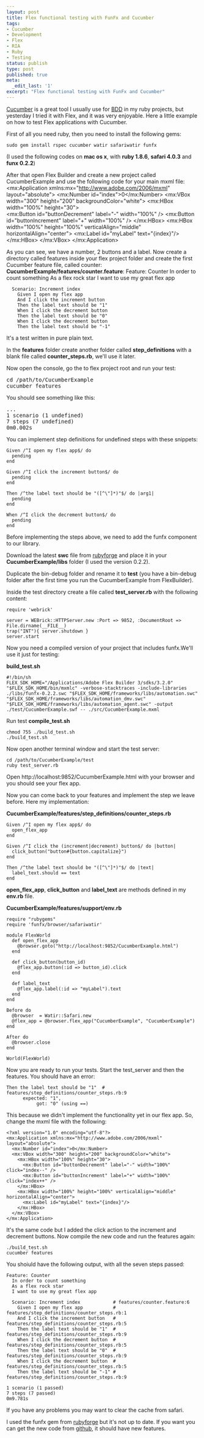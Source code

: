 ```yaml
---
layout: post
title: Flex functional testing with FunFx and Cucumber
tags:
- Cucumber
- Development
- Flex
- RIA
- Ruby
- Testing
status: publish
type: post
published: true
meta:
  _edit_last: '1'
excerpt: "Flex functional testing with FunFx and Cucumber"
---
```

[Cucumber](http://cukes.info/ "Cucumber") is a great tool I usually use for [BDD](http://en.wikipedia.org/wiki/Behavior_driven_development "Behavior Driven Development") in my ruby projects, but yesterday I tried it with Flex, and it was very enjoyable. Here a little example on how to test Flex applications with Cucumber.

First of all you need ruby, then you need to install the following gems:

    sudo gem install rspec cucumber watir safariwatir funfx

(I used the following codes on <strong>mac os x</strong>, with <strong>ruby 1.8.6</strong>, <strong>safari 4.0.3</strong> and <strong>funx 0.2.2</strong>)

After that open Flex Builder and create a new project called CucumberExample and use the following code for your main mxml file:
    <?xml version="1.0" encoding="utf-8"?>
    <mx:Application xmlns:mx="http://www.adobe.com/2006/mxml" layout="absolute">
      <mx:Number id="index">0</mx:Number>
      <mx:VBox width="300" height="200" backgroundColor="white">
        <mx:HBox width="100%" height="30">			
          <mx:Button id="buttonDecrement" label="-" width="100%" />
          <mx:Button id="buttonIncrement" label="+" width="100%" />
        </mx:HBox>
        <mx:HBox width="100%" height="100%" verticalAlign="middle" horizontalAlign="center">
          <mx:Label id="myLabel" text="{index}"/>			
        </mx:HBox>
      </mx:VBox>
    </mx:Application>

As you can see, we have a number, 2 buttons and a label. Now create a directory called features inside your flex project folder and create the first Cucumber feature file, called counter:
<strong>CucumberExample/features/counter.feature</strong>:
    Feature: Counter
      In order to count something
      As a flex rock star
      I want to use my great flex app
    
      Scenario: Increment index
        Given I open my flex app
        And I click the increment button
        Then the label text should be "1"
        When I click the decrement button
        Then the label text should be "0"
        When I click the decrement button
        Then the label text should be "-1"

<p>It's a test written in pure plain text.</p>
<p>In the <strong>features</strong> folder create another folder called <strong>step_definitions</strong> with a blank file called <strong>counter_steps.rb</strong>, we'll use it later.</p>
<p>Now open the console, go the to flex project root and run your test:</p>
<pre lang="bash">
cd /path/to/CucumberExample
cucumber features
</pre>
<p>You should see something like this:</p>
<pre lang="bash">
...
1 scenario (1 undefined)
7 steps (7 undefined)
0m0.002s
</pre>
You can implement step definitions for undefined steps with these snippets:

    Given /^I open my flex app$/ do
      pending
    end
    
    Given /^I click the increment button$/ do
      pending
    end
    
    Then /^the label text should be "([^\"]*)"$/ do |arg1|
      pending
    end
    
    When /^I click the decrement button$/ do
      pending
    end

<p>Before implementing the steps above, we need to add the funfx component to our library.</p>
<p>Download the latest <strong>swc</strong> file from <a href="http://rubyforge.org/frs/?group_id=3898&release_id=16452">rubyforge</a> and place it in your <strong>CucumberExample/libs</strong> folder (I used the version 0.2.2).</p>
<p>Duplicate the bin-debug folder and rename it to <strong>test</strong> (you have a bin-debug folder after the first time you run the CucumberExample from FlexBuilder).</p>
<p>Inside the test directory create a file called <strong>test_server.rb</strong> with the following content:</p>

    require 'webrick'
    
    server = WEBrick::HTTPServer.new :Port => 9852, :DocumentRoot => File.dirname(__FILE__)
    trap("INT"){ server.shutdown }
    server.start

<p>Now you need a compiled version of your project that includes funfx.We'll use it just for testing:</p>
<strong>build_test.sh</strong>

    #!/bin/sh
    FLEX_SDK_HOME="/Applications/Adobe Flex Builder 3/sdks/3.2.0"
    "$FLEX_SDK_HOME/bin/mxmlc" -verbose-stacktraces -include-libraries ./libs/funfx-0.2.2.swc "$FLEX_SDK_HOME/frameworks/libs/automation.swc" "$FLEX_SDK_HOME/frameworks/libs/automation_dmv.swc"  "$FLEX_SDK_HOME/frameworks/libs/automation_agent.swc" -output ./test/CucumberExample.swf -- ./src/CucumberExample.mxml

<p>Run test <strong>compile_test.sh</strong></p>

    chmod 755 ./build_test.sh
    ./build_test.sh

<p>Now open another terminal window and start the test server:</p>

    cd /path/to/CucumberExample/test
    ruby test_server.rb

<p>Open http://localhost:9852/CucumberExample.html with your browser and you should see your flex app.</p>
<p>Now you can come back to your features and implement the step we leave before. Here my implementation:</p>
<p><strong>CucumberExample/features/step_definitions/counter_steps.rb</strong></p>

    Given /^I open my flex app$/ do
      open_flex_app
    end
    
    Given /^I click the (increment|decrement) button$/ do |button|  
      click_button("button#{button.capitalize}")  
    end
    
    Then /^the label text should be "([^\"]*)"$/ do |text|
      label_text.should == text  
    end

<p><strong>open_flex_app</strong>, <strong>click_button</strong> and <strong>label_text</strong> are methods  defined in my <strong>env.rb</strong> file.</p>
<p><strong>CucumberExample/features/support/env.rb</strong></p>

    require "rubygems"
    require 'funfx/browser/safariwatir'
    
    module FlexWorld
      def open_flex_app
        @browser.goto("http://localhost:9852/CucumberExample.html")
      end
      
      def click_button(button_id)
        @flex_app.button(:id => button_id).click
      end
      
      def label_text
        @flex_app.label(:id => "myLabel").text
      end
    end
    
    Before do
      @browser  = Watir::Safari.new
      @flex_app = @browser.flex_app("CucumberExample", "CucumberExample")  
    end
    
    After do
      @browser.close
    end
    
    World(FlexWorld)

<p>Now you are ready to run your tests.  Start the test_server and then the features. You should have  an error:</p>

    Then the label text should be "1"  # features/step_definitions/counter_steps.rb:9
          expected: "1",
               got: "0" (using ==)

<p>This because we didn't implement the functionality yet in our flex app. So, change the mxml file with the following:</p>

    <?xml version="1.0" encoding="utf-8"?>
    <mx:Application xmlns:mx="http://www.adobe.com/2006/mxml" layout="absolute">
      <mx:Number id="index">0</mx:Number>
      <mx:VBox width="300" height="200" backgroundColor="white">
        <mx:HBox width="100%" height="30">			
          <mx:Button id="buttonDecrement" label="-" width="100%" click="index--" />
          <mx:Button id="buttonIncrement" label="+" width="100%" click="index++" />
        </mx:HBox>
        <mx:HBox width="100%" height="100%" verticalAlign="middle" horizontalAlign="center">
          <mx:Label id="myLabel" text="{index}"/>			
        </mx:HBox>
      </mx:VBox>
    </mx:Application>

<p>It's the same code but I added the click action to the increment and decrement buttons. Now compile the new code and run the features again:</p>

    ./build_test.sh
    cucumber features

<p>You shoiuld have the following output, with all the seven steps passed:</p>

    Feature: Counter
      In order to count something
      As a flex rock star
      I want to use my great flex app
    
      Scenario: Increment index            # features/counter.feature:6
        Given I open my flex app           # features/step_definitions/counter_steps.rb:1
        And I click the increment button   # features/step_definitions/counter_steps.rb:5
        Then the label text should be "1"  # features/step_definitions/counter_steps.rb:9
        When I click the decrement button  # features/step_definitions/counter_steps.rb:5
        Then the label text should be "0"  # features/step_definitions/counter_steps.rb:9
        When I click the decrement button  # features/step_definitions/counter_steps.rb:5
        Then the label text should be "-1" # features/step_definitions/counter_steps.rb:9
    
    1 scenario (1 passed)
    7 steps (7 passed)
    0m9.781s

<p>If you have any problems you may want to clear the cache from safari.</p> 
<p>I used the funfx gem from  <a href="http://funfx.rubyforge.org/">rubyforge</a> but it's not up to date. If you want you can get the new code from <a href="http://github.com/peternic/funfx/tree/master">github</a>, it should have new features.</p>
